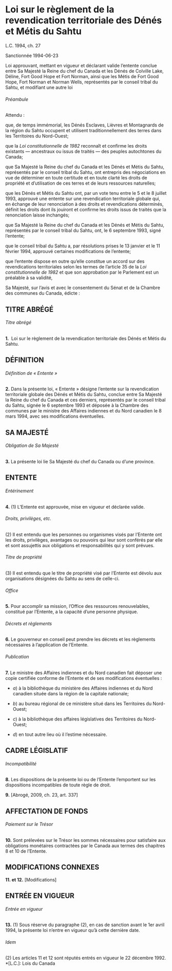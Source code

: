 # Loi sur le règlement de la revendication territoriale des Dénés et Métis du Sahtu

L.C. 1994, ch. 27

Sanctionnée 1994-06-23

Loi approuvant, mettant en vigueur et déclarant valide l’entente conclue entre Sa Majesté la Reine du chef du Canada et les Dénés de Colville Lake, Déline, Fort Good Hope et Fort Norman, ainsi que les Métis de Fort Good Hope, Fort Norman et Norman Wells, représentés par le conseil tribal du Sahtu, et modifiant une autre loi

###### Préambule

Attendu :

que, de temps immémorial, les Dénés Esclaves, Lièvres et Montagnards de la région du Sahtu occupent et utilisent traditionnellement des terres dans les Territoires du Nord-Ouest;

que la _Loi constitutionnelle de 1982_ reconnaît et confirme les droits existants — ancestraux ou issus de traités — des peuples autochtones du Canada;

que Sa Majesté la Reine du chef du Canada et les Dénés et Métis du Sahtu, représentés par le conseil tribal du Sahtu, ont entrepris des négociations en vue de déterminer en toute certitude et en toute clarté les droits de propriété et d’utilisation de ces terres et de leurs ressources naturelles;

que les Dénés et Métis du Sahtu ont, par un vote tenu entre le 5 et le 8 juillet 1993, approuvé une entente sur une revendication territoriale globale qui, en échange de leur renonciation à des droits et revendications déterminés, définit les droits dont ils jouiront et confirme les droits issus de traités que la renonciation laisse inchangés;

que Sa Majesté la Reine du chef du Canada et les Dénés et Métis du Sahtu, représentés par le conseil tribal du Sahtu, ont, le 6 septembre 1993, signé l’entente;

que le conseil tribal du Sahtu a, par résolutions prises le 13 janvier et le 11 février 1994, approuvé certaines modifications de l’entente;

que l’entente dispose en outre qu’elle constitue un accord sur des revendications territoriales selon les termes de l’article 35 de la _Loi constitutionnelle de 1982_ et que son approbation par le Parlement est un préalable à sa validité,

Sa Majesté, sur l’avis et avec le consentement du Sénat et de la Chambre des communes du Canada, édicte :

## TITRE ABRÉGÉ

###### Titre abrégé

**1.**  Loi sur le règlement de la revendication territoriale des Dénés et Métis du Sahtu.

## DÉFINITION

###### Définition de « Entente »

**2.** Dans la présente loi, « Entente » désigne l’entente sur la revendication territoriale globale des Dénés et Métis du Sahtu, conclue entre Sa Majesté la Reine du chef du Canada et ces derniers, représentés par le conseil tribal du Sahtu, signée le 6 septembre 1993 et déposée à la Chambre des communes par le ministre des Affaires indiennes et du Nord canadien le 8 mars 1994, avec ses modifications éventuelles.

## SA MAJESTÉ

###### Obligation de Sa Majesté

**3.** La présente loi lie Sa Majesté du chef du Canada ou d’une province.

## ENTENTE

###### Entérinement

**4.** (1) L’Entente est approuvée, mise en vigueur et déclarée valide.

###### Droits, privilèges, etc.

(2) Il est entendu que les personnes ou organismes visés par l’Entente ont les droits, privilèges, avantages ou pouvoirs qui leur sont conférés par elle et sont assujettis aux obligations et responsabilités qui y sont prévues.

###### Titre de propriété

(3) Il est entendu que le titre de propriété visé par l’Entente est dévolu aux organisations désignées du Sahtu au sens de celle-ci.

###### Office

**5.** Pour accomplir sa mission, l’Office des ressources renouvelables, constitué par l’Entente, a la capacité d’une personne physique.

###### Décrets et règlements

**6.** Le gouverneur en conseil peut prendre les décrets et les règlements nécessaires à l’application de l’Entente.

###### Publication

**7.** Le ministre des Affaires indiennes et du Nord canadien fait déposer une copie certifiée conforme de l’Entente et de ses modifications éventuelles :

  * _a_) à la bibliothèque du ministère des Affaires indiennes et du Nord canadien située dans la région de la capitale nationale;

  * _b_) au bureau régional de ce ministère situé dans les Territoires du Nord-Ouest;

  * _c_) à la bibliothèque des affaires législatives des Territoires du Nord-Ouest;

  * _d_) en tout autre lieu où il l’estime nécessaire.

## CADRE LÉGISLATIF

###### Incompatibilité

**8.** Les dispositions de la présente loi ou de l’Entente l’emportent sur les dispositions incompatibles de toute règle de droit.

**9.** [Abrogé, 2009, ch. 23, art. 337]

## AFFECTATION DE FONDS

###### Paiement sur le Trésor

**10.** Sont prélevées sur le Trésor les sommes nécessaires pour satisfaire aux obligations monétaires contractées par le Canada aux termes des chapitres 8 et 10 de l’Entente.

## MODIFICATIONS CONNEXES

**11\. et 12.** [Modifications]

## ENTRÉE EN VIGUEUR

###### Entrée en vigueur

**13.** (1) Sous réserve du paragraphe (2), en cas de sanction avant le 1er avril 1994, la présente loi n’entre en vigueur qu’à cette dernière date.

###### Idem

(2) Les articles 11 et 12 sont réputés entrés en vigueur le 22 décembre 1992.
  *[L.C.]: Lois du Canada
